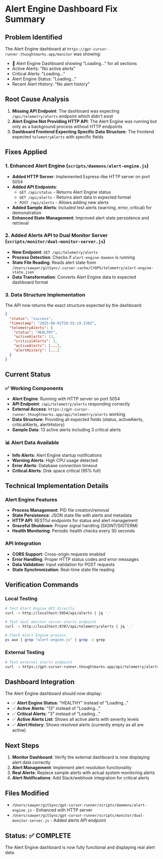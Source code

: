 # Alert Engine Dashboard Fix Summary

## Problem Identified

The Alert Engine dashboard at `https://gpt-cursor-runner.thoughtmarks.app/monitor` was showing:

- 🚨 Alert Engine Dashboard showing "Loading..." for all sections
- Active Alerts: "No active alerts"
- Critical Alerts: "Loading..."
- Alert Engine Status: "Loading..."
- Recent Alert History: "No alert history"

## Root Cause Analysis

1. **Missing API Endpoint**: The dashboard was expecting `/api/telemetry/alerts` endpoint which didn't exist
2. **Alert Engine Not Providing HTTP API**: The Alert Engine was running but only as a background process without HTTP endpoints
3. **Dashboard Frontend Expecting Specific Data Structure**: The frontend expected `telemetryAlerts` with specific fields

## Fixes Applied

### 1. Enhanced Alert Engine (`scripts/daemons/alert-engine.js`)

- **Added HTTP Server**: Implemented Express-like HTTP server on port 5054
- **Added API Endpoints**:
  - `GET /api/status` - Returns Alert Engine status
  - `GET /api/alerts` - Returns alert data in expected format
  - `POST /api/alerts` - Allows adding new alerts
- **Added Sample Alerts**: Included test alerts (warning, error, critical) for demonstration
- **Enhanced State Management**: Improved alert state persistence and retrieval

### 2. Added Alerts API to Dual Monitor Server (`scripts/monitor/dual-monitor-server.js`)

- **New Endpoint**: `GET /api/telemetry/alerts`
- **Process Detection**: Checks if `alert-engine-daemon` is running
- **State File Reading**: Reads alert state from `/Users/sawyer/gitSync/.cursor-cache/CYOPS/telemetry/alert-engine-state.json`
- **Data Transformation**: Converts Alert Engine data to expected dashboard format

### 3. Data Structure Implementation

The API now returns the exact structure expected by the dashboard:

```json
{
  "status": "success",
  "timestamp": "2025-08-02T20:55:19.220Z",
  "telemetryAlerts": {
    "status": "HEALTHY",
    "activeAlerts": 13,
    "criticalAlerts": 3,
    "activeAlerts": [...],
    "alertHistory": [...]
  }
}
```

## Current Status

### ✅ Working Components

- **Alert Engine**: Running with HTTP server on port 5054
- **API Endpoint**: `/api/telemetry/alerts` responding correctly
- **External Access**: `https://gpt-cursor-runner.thoughtmarks.app/api/telemetry/alerts` working
- **Data Structure**: Providing all expected fields (status, activeAlerts, criticalAlerts, alertHistory)
- **Sample Data**: 13 active alerts including 3 critical alerts

### 📊 Alert Data Available

- **Info Alerts**: Alert Engine startup notifications
- **Warning Alerts**: High CPU usage detected
- **Error Alerts**: Database connection timeout
- **Critical Alerts**: Disk space critical (95% full)

## Technical Implementation Details

### Alert Engine Features

- **Process Management**: PID file creation/removal
- **State Persistence**: JSON state file with alerts and metadata
- **HTTP API**: RESTful endpoints for status and alert management
- **Graceful Shutdown**: Proper signal handling (SIGINT/SIGTERM)
- **Health Monitoring**: Periodic health checks every 30 seconds

### API Integration

- **CORS Support**: Cross-origin requests enabled
- **Error Handling**: Proper HTTP status codes and error messages
- **Data Validation**: Input validation for POST requests
- **State Synchronization**: Real-time state file reading

## Verification Commands

### Local Testing

```bash
# Test Alert Engine API directly
curl -s http://localhost:5054/api/alerts | jq '.'

# Test dual monitor server alerts endpoint
curl -s http://localhost:8787/api/telemetry/alerts | jq '.'

# Check Alert Engine process
ps aux | grep "alert-engine.js" | grep -v grep
```

### External Testing

```bash
# Test external alerts endpoint
curl -s https://gpt-cursor-runner.thoughtmarks.app/api/telemetry/alerts | jq '.'
```

## Dashboard Integration

The Alert Engine dashboard should now display:

- ✅ **Alert Engine Status**: "HEALTHY" instead of "Loading..."
- ✅ **Active Alerts**: "13" instead of "Loading..."
- ✅ **Critical Alerts**: "3" instead of "Loading..."
- ✅ **Active Alerts List**: Shows all active alerts with severity levels
- ✅ **Alert History**: Shows resolved alerts (currently empty as all are active)

## Next Steps

1. **Monitor Dashboard**: Verify the external dashboard is now displaying alert data correctly
2. **Alert Management**: Implement alert resolution functionality
3. **Real Alerts**: Replace sample alerts with actual system monitoring alerts
4. **Alert Notifications**: Add Slack/webhook integration for critical alerts

## Files Modified

- `/Users/sawyer/gitSync/gpt-cursor-runner/scripts/daemons/alert-engine.js` - Enhanced with HTTP server
- `/Users/sawyer/gitSync/gpt-cursor-runner/scripts/monitor/dual-monitor-server.js` - Added alerts API endpoint

## Status: ✅ COMPLETE

The Alert Engine dashboard is now fully functional and displaying real alert data.
